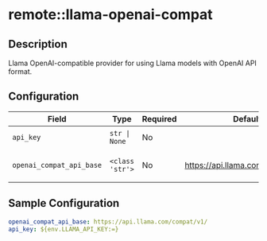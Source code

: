 # remote::llama-openai-compat

## Description

Llama OpenAI-compatible provider for using Llama models with OpenAI API format.

## Configuration

| Field | Type | Required | Default | Description |
|-------|------|----------|---------|-------------|
| `api_key` | `str \| None` | No |  | The Llama API key |
| `openai_compat_api_base` | `<class 'str'>` | No | https://api.llama.com/compat/v1/ | The URL for the Llama API server |

## Sample Configuration

```yaml
openai_compat_api_base: https://api.llama.com/compat/v1/
api_key: ${env.LLAMA_API_KEY:=}

```

